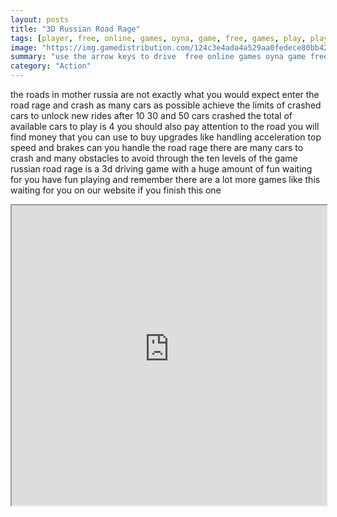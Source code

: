 ```yaml
---
layout: posts
title: "3D Russian Road Rage"
tags: [player, free, online, games, oyna, game, free, games, play, play, games]
image: "https://img.gamedistribution.com/124c3e4ada4a529aa0fedece80bb42ab.jpg"
summary: "use the arrow keys to drive  free online games oyna game free games play play games"
category: "Action"
---
```


the roads in mother russia are not exactly what you would expect enter the road rage and crash as many cars as possible achieve the limits of crashed cars to unlock new rides after 10 30 and 50 cars crashed the total of available cars to play is 4 you should also pay attention to the road you will find money that you can use to buy upgrades like handling acceleration top speed and brakes can you handle the road rage there are many cars to crash and many obstacles to avoid through the ten levels of the game russian road rage is a 3d driving game with a huge amount of fun waiting for you have fun playing and remember there are a lot more games like this waiting for you on our website if you finish this one

<iframe width="100%" height="480px;" src="https://flash.gamedistribution.com?game=124c3e4ada4a529aa0fedece80bb42ab"></iframe>